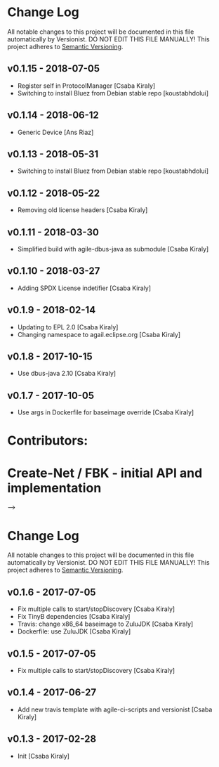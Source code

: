# Change Log

All notable changes to this project will be documented in this file
automatically by Versionist. DO NOT EDIT THIS FILE MANUALLY!
This project adheres to [Semantic Versioning](http://semver.org/).

## v0.1.15 - 2018-07-05

* Register self in ProtocolManager [Csaba Kiraly]
* Switching to install Bluez from Debian stable repo [koustabhdolui]

## v0.1.14 - 2018-06-12

* Generic Device [Ans Riaz]

## v0.1.13 - 2018-05-31

* Switching to install Bluez from Debian stable repo [koustabhdolui]

## v0.1.12 - 2018-05-22

* Removing old license headers [Csaba Kiraly]

## v0.1.11 - 2018-03-30

* Simplified build with agile-dbus-java as submodule [Csaba Kiraly]

## v0.1.10 - 2018-03-27

* Adding SPDX License indetifier [Csaba Kiraly]

## v0.1.9 - 2018-02-14

* Updating to EPL 2.0 [Csaba Kiraly]
* Changing namespace to agail.eclipse.org [Csaba Kiraly]

## v0.1.8 - 2017-10-15

* Use dbus-java 2.10 [Csaba Kiraly]

## v0.1.7 - 2017-10-05

* Use args in Dockerfile for baseimage override [Csaba Kiraly]

# 
# Contributors:
#     Create-Net / FBK - initial API and implementation
-->

# Change Log

All notable changes to this project will be documented in this file
automatically by Versionist. DO NOT EDIT THIS FILE MANUALLY!
This project adheres to [Semantic Versioning](http://semver.org/).

## v0.1.6 - 2017-07-05

* Fix multiple calls to start/stopDiscovery [Csaba Kiraly]
* Fix TinyB dependencies [Csaba Kiraly]
* Travis: change x86_64 baseimage to ZuluJDK [Csaba Kiraly]
* Dockerfile: use ZuluJDK [Csaba Kiraly]

## v0.1.5 - 2017-07-05

* Fix multiple calls to start/stopDiscovery [Csaba Kiraly]

## v0.1.4 - 2017-06-27

* Add new travis template with agile-ci-scripts and versionist [Csaba Kiraly]

## v0.1.3 - 2017-02-28

* Init [Csaba Kiraly]
